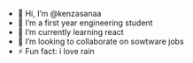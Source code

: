 - 👋 Hi, I’m @kenzasanaa
- 👀 I’m a first year engineering student
- 🌱 I’m currently learning react 
- 💞️ I’m looking to collaborate on sowtware jobs
- ⚡ Fun fact: i love rain

<!---
kenzasanaa/kenzasanaa is a ✨ special ✨ repository because its `README.md` (this file) appears on your GitHub profile.
You can click the Preview link to take a look at your changes.
--->
